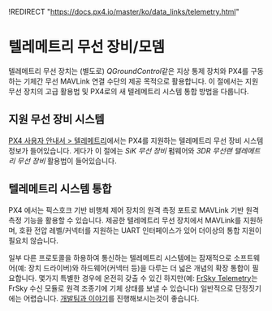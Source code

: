 !REDIRECT "https://docs.px4.io/master/ko/data_links/telemetry.html"

# 텔레메트리 무선 장비/모뎀

텔레메트리 무선 장치는 (별도로) *QGroundControl*같은 지상 통제 장치와 PX4를 구동하는 기체간 무선 MAVLink 연결 수단의 제공 목적으로 활용합니다. 이 절에서는 지원 무선 장치의 고급 활용법 및 PX4로의 새 텔레메트리 시스템 통합 방법을 다룹니다.

## 지원 무선 장비 시스템

[PX4 사용자 안내서 > 텔레메트리](https://docs.px4.io/master/en/telemetry/)에서는 PX4를 지원하는 텔레메트리 무선 장비 시스템 정보가 들어있습니다. 게다가 이 절에는 *SiK 무선 장비* 펌웨어와 *3DR 무선랜 텔레메트리 무선 장비* 활용법이 들어있습니다.

## 텔레메트리 시스템 통합

PX4 에서는 픽스호크 기반 비행체 제어 장치의 원격 측정 포트로 MAVLink 기반 원격 측정 기능을 활용할 수 있습니다. 제공한 텔레메트리 무선 장치에서 MAVLink를 지원하며, 호환 전압 레벨/커넥터를 지원하는 UART 인터페이스가 있어 더이상의 통합 지원이 필요치 않습니다.

일부 다른 프로토콜을 하용하여 통신하는 텔레메트리 시스템에는 잠재적으로 소프트웨어(예: 장치 드라이버)와 하드웨어(커넥터 등)을 다루는 더 넓은 개념의 확장 통합이 필요합니다. 몇가지 특별한 경우에 온전히 갖출 수 있긴 하지만(예: [FrSky Telemetry](https://docs.px4.io/master/en/peripherals/frsky_telemetry.html)는 FrSky 수신 모듈로 원격 조종기에 기체 상태를 보낼 수 있습니다) 일반적으로 단정짓기에는 어렵습니다. [개발팀과 이야기](../README.md#support)를 진행해보시는것이 좋습니다.